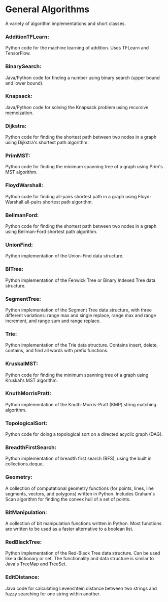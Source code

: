 # General Algorithms
A variety of algorithm implementations and short classes.

### AdditionTFLearn:
Python code for the machine learning of addition. Uses TFLearn and TensorFlow.

### BinarySearch:
Java/Python code for finding a number using binary search (upper bound and lower bound).

### Knapsack:
Java/Python code for solving the Knapsack problem using recursive memoization.

### Dijkstra:
Python code for finding the shortest path between two nodes in a graph using Dijkstra's shortest path algorithm.

### PrimMST:
Python code for finding the minimum spanning tree of a graph using Prim's MST algorithm.

### FloydWarshall:
Python code for finding all-pairs shortest path in a graph using Floyd-Warshall all-pairs shortest path algorithm.

### BellmanFord:
Python code for finding the shortest path between two nodes in a graph using Bellman-Ford shortest path algorithm.

### UnionFind:
Python implementation of the Union-Find data structure.

### BITree:
Python implementation of the Fenwick Tree or Binary Indexed Tree data structure.

### SegmentTree:
Python implementation of the Segment Tree data structure, with three different variations: range max and single replace, range max and range increment, and range sum and range replace.

### Trie:
Python implementation of the Trie data structure. Contains insert, delete, contains, and find all words with prefix functions.

### KruskalMST:
Python code for finding the minimum spanning tree of a graph using Kruskal's MST algorithm.

### KnuthMorrisPratt:
Python implementation of the Knuth-Morris-Pratt (KMP) string matching algorithm.

### TopologicalSort:
Python code for doing a topological sort on a directed acyclic graph (DAG).

### BreadthFirstSearch:
Python implementation of breadth first search (BFS), using the built in collections.deque.

### Geometry:
A collection of computational geometry functions (for points, lines, line segments, vectors, and polygons) written in Python. Includes Graham's Scan algorithm for finding the convex hull of a set of points.

### BitManipulation:
A collection of bit manipulation functions written in Python. Most functions are written to be used as a faster alternative to a boolean list.

### RedBlackTree:
Python implementation of the Red-Black Tree data structure. Can be used like a dictionary or set. The functionality and data structure is similar to Java's TreeMap and TreeSet.

### EditDistance:
Java code for calculating Levenshtein distance between two strings and fuzzy searching for one string within another.
